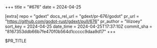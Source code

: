 +++
title = "#676"
date = 2024-04-25

[extra]
repo = "gdext"
docs_rel_url = "gdext/pr-676/godot"
pr_url = "https://github.com/godot-rust/gdext/pull/676"
pr_author = "lilizoey"
sort_key = 2024-04-25
date_time = 2024-04-25T17:37:10Z
commit_sha = "8167353ddb66b7fe470f0b564d1ccccc9daa9d17"
+++

$PR_TITLE
